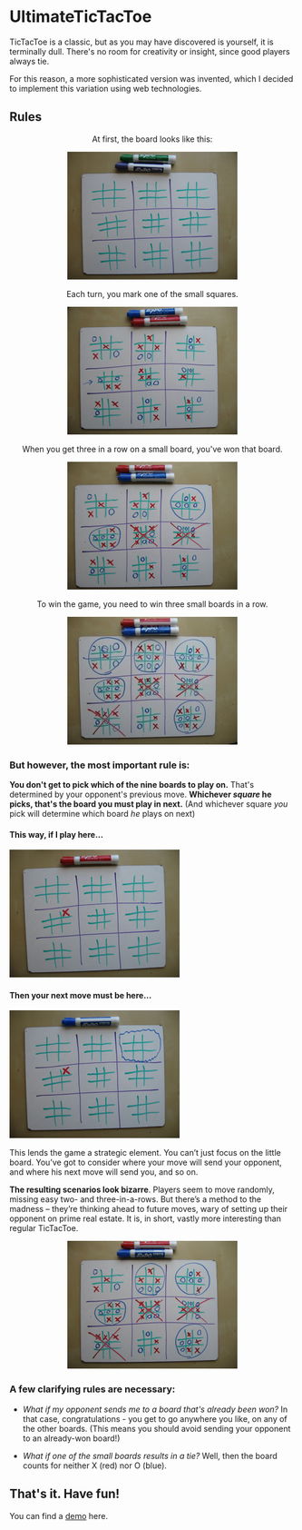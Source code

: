 # UltimateTicTacToe

TicTacToe is a classic, but as you may have discovered is yourself, it is terminally dull. There's no room for creativity or insight, since good players always tie.

For this reason, a more sophisticated version was invented, which I decided to implement this variation using web technologies.

## Rules

<p align="center">
    At first, the board looks like this:
</p>

<p align="center">
    <img src="images/blank-board.jpg" alt="">
</p>

<p align="center">
    Each turn, you mark one of the small squares.
</p>

<p align="center">
    <img src="images/early-game.jpg" alt="">
</p>

<p align="center">
    When you get three in a row on a small board, you've won that board.
</p>

<p align="center">
    <img src="images/mid-game.jpg" alt="">
</p>

<p align="center">
    To win the game, you need to win three small boards in a row.
</p>


<p align="center">
    <img src="images/end-game.jpg" alt="">
</p>

### But however, the most important rule is:
**You don't get to pick which of the nine boards to play on.** That's determined by your opponent's previous move. **Whichever _square_ he picks, that's the board you must play in next.** (And whichever square _you_ pick will determine which board _he_ plays on next)


#### This way, if I play here...


![alt tag](images/first-move.jpg)


#### Then your next move must be here...


![alt tag](images/second-move.jpg)


This lends the game a strategic element. You can’t just focus on the little board. You’ve got to consider where your move will send your opponent, and where his next move will send you, and so on.


**The resulting scenarios look bizarre**. Players seem to move randomly, missing easy two- and three-in-a-rows. But there’s a method to the madness – they’re thinking ahead to future moves, wary of setting up their opponent on prime real estate. It is, in short, vastly more interesting than regular TicTacToe.


<p align="center">
    <img src="images/late-game.jpg" alt="">
</p>


### A few clarifying rules are necessary:
- _What if my opponent sends me to a board that's already been won?_ In that case, congratulations - you get to go anywhere you like, on any of the other boards. (This means you should avoid sending your opponent to an already-won board!)

- _What if one of the small boards results in a tie?_ Well, then the board counts for neither X (red) nor O (blue).

## That's it. Have fun!

You can find a [demo] here.

[demo]: http://delatorrejuanchi.github.io/UltimateTicTacToe